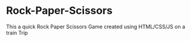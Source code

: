 # Rock-Paper-Scissors
This a quick Rock Paper Scissors Game created using HTML/CSS/JS on a train Trip
